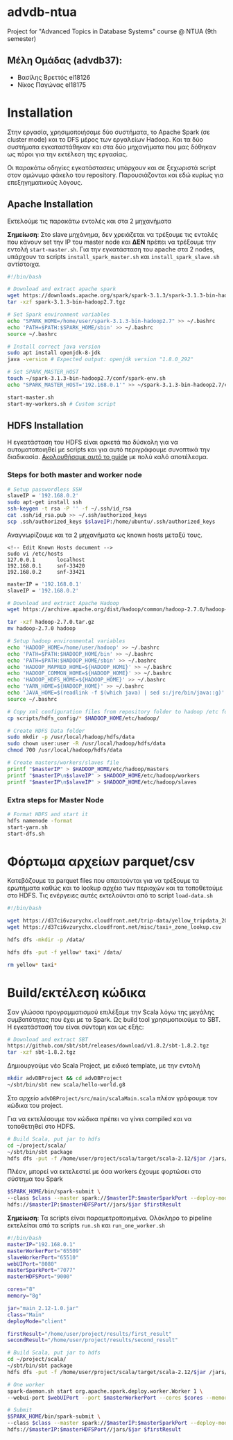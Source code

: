 # advdb-ntua
Project for "Advanced Topics in Database Systems" course @ NTUA (9th semester)

## Μέλη Ομάδας (advdb37):
 - Βασίλης Βρεττός el18126
 - Νίκος Παγώνας el18175

# Installation
Στην εργασία, χρησιμοποιήσαμε δύο συστήματα, το Apache Spark (σε cluster mode) και το DFS μέρος των εργαλείων Hadoop.
Και τα δύο συστήματα εγκαταστάθηκαν και στα δύο μηχανήματα που μας δόθηκαν ως πόροι για την εκτέλεση της εργασίας.

Οι παρακάτω οδηγίες εγκατάστασεις υπάρχουν και σε ξεχωριστά script στον ομώνυμο φάκελο του repository. Παρουσιάζονται και εδώ κυρίως για επεξηγηματικούς λόγους.

## Apache Installation
Εκτελούμε τις παρακάτω εντολές και στα 2 μηχανήματα

**Σημείωση**: Στο slave μηχάνημα, δεν χρειάζεται να τρέξουμε τις εντολές που κάνουν set την IP του master node και **ΔΕΝ** πρέπει να τρέξουμε την εντολή ```start-master.sh```. Για την εγκατάσταση του apache στα 2 nodes, υπάρχουν τα scripts ```install_spark_master.sh``` και ```install_spark_slave.sh``` αντίστοιχα.

```bash
#!/bin/bash

# Download and extract apache spark
wget https://downloads.apache.org/spark/spark-3.1.3/spark-3.1.3-bin-hadoop2.7.tgz
tar -xzf spark-3.1.3-bin-hadoop2.7.tgz

# Set Spark environment variables
echo "SPARK_HOME=/home/user/spark-3.1.3-bin-hadoop2.7" >> ~/.bashrc
echo 'PATH=$PATH:$SPARK_HOME/sbin' >> ~/.bashrc
source ~/.bashrc

# Install correct java version
sudo apt install openjdk-8-jdk
java -version # Expected output: openjdk version "1.8.0_292"

# Set SPARK_MASTER_HOST
touch ~/spark-3.1.3-bin-hadoop2.7/conf/spark-env.sh
echo "SPARK_MASTER_HOST='192.168.0.1'" >> ~/spark-3.1.3-bin-hadoop2.7/conf/spark-env.sh

start-master.sh
start-my-workers.sh # Custom script
```

## HDFS Installation
Η εγκατάσταση του HDFS είναι αρκετά πιο δύσκολη για να αυτοματοποιηθεί με scripts και για αυτό περιγράφουμε συνοπτικά την διαδικασία. [Ακολουθήσαμε αυτό το guide](https://sparkbyexamples.com/hadoop/apache-hadoop-installation/) με πολύ καλό αποτέλεσμα.

### Steps for both master and worker node
```bash
# Setup passwordless SSH
slaveIP = '192.168.0.2'
sudo apt-get install ssh
ssh-keygen -t rsa -P '' -f ~/.ssh/id_rsa
cat .ssh/id_rsa.pub >> ~/.ssh/authorized_keys
scp .ssh/authorized_keys $slaveIP:/home/ubuntu/.ssh/authorized_keys
```

Αναγνωρίζουμε και τα 2 μηχανήματα ως known hosts μεταξύ τους.

```console
<!-- Edit Known Hosts document -->
sudo vi /etc/hosts
127.0.0.1       localhost
192.168.0.1     snf-33420 
192.168.0.2     snf-33421
```

```bash
masterIP = '192.168.0.1'
slaveIP = '192.168.0.2'

# Download and extract Apache Hadoop
wget https://archive.apache.org/dist/hadoop/common/hadoop-2.7.0/hadoop-2.7.0.tar.gz

tar -xzf hadoop-2.7.0.tar.gz
mv hadoop-2.7.0 hadoop

# Setup hadoop environmental variables
echo 'HADOOP_HOME=/home/user/hadoop' >> ~/.bashrc
echo 'PATH=$PATH:$HADOOP_HOME/bin' >> ~/.bashrc
echo 'PATH=$PATH:$HADOOP_HOME/sbin' >> ~/.bashrc
echo 'HADOOP_MAPRED_HOME=${HADOOP_HOME}' >> ~/.bashrc
echo 'HADOOP_COMMON_HOME=${HADOOP_HOME}' >> ~/.bashrc
echo 'HADOOP_HDFS_HOME=${HADOOP_HOME}' >> ~/.bashrc
echo 'YARN_HOME=${HADOOP_HOME}' >> ~/.bashrc
echo 'JAVA_HOME=$(readlink -f $(which java) | sed s:/jre/bin/java::g)' >> ~/.bashrc
source ~/.bashrc

# Copy xml configuration files from repository folder to hadoop /etc folder
cp scripts/hdfs_config/* $HADOOP_HOME/etc/hadoop/

# Create HDFS Data folder
sudo mkdir -p /usr/local/hadoop/hdfs/data
sudo chown user:user -R /usr/local/hadoop/hdfs/data
chmod 700 /usr/local/hadoop/hdfs/data

# Create masters/workers/slaves file
printf "$masterIP" > $HADOOP_HOME/etc/hadoop/masters
printf "$masterIP\n$slaveIP" > $HADOOP_HOME/etc/hadoop/workers
printf "$masterIP\n$slaveIP" > $HADOOP_HOME/etc/hadoop/slaves
```

### Extra steps for Master Node
```bash
# Format HDFS and start it
hdfs namenode -format
start-yarn.sh
start-dfs.sh
```

# Φόρτωμα αρχείων parquet/csv
Κατεβάζουμε τα parquet files που απαιτούνται για να τρέξουμε τα ερωτήματα καθώς και το lookup αρχέιο των περιοχών και τα τοποθετούμε στο HDFS. Τις ενέργειες αυτές εκτελούνται από το script ```load-data.sh```

```bash
#!/bin/bash

wget https://d37ci6vzurychx.cloudfront.net/trip-data/yellow_tripdata_2022-{01,02,03,04,05,06}.parquet
wget https://d37ci6vzurychx.cloudfront.net/misc/taxi+_zone_lookup.csv

hdfs dfs -mkdir -p /data/

hdfs dfs -put -f yellow* taxi* /data/

rm yellow* taxi*
```
# Build/εκτέλεση κώδικα

Σαν γλώσσα προγραμματισμού επιλέξαμε την Scala λόγω της μεγάλης συμβατότητας που έχει με το Spark. Ως build tool χρησιμοποιούμε το SBT. Η εγκατάστασή του είναι σύντομη και ως εξής:

```bash
# Download and extract SBT
https://github.com/sbt/sbt/releases/download/v1.8.2/sbt-1.8.2.tgz
tar -xzf sbt-1.8.2.tgz
```

Δημιουργούμε νέο Scala Project, με ειδικό template, με την εντολή
```bash
mkdir advDBProject && cd advDBProject
~/sbt/bin/sbt new scala/hello-world.g8
```

Στο αρχείο ```advDBProject/src/main/scalaMain.scala``` πλέον γράφουμε τον κώδικα του project.

Για να εκτελέσουμε τον κώδικα πρέπει να γίνει compiled και να τοποθετηθεί στο HDFS.

```bash
# Build Scala, put jar to hdfs
cd ~/project/scala/ 
~/sbt/bin/sbt package
hdfs dfs -put -f /home/user/project/scala/target/scala-2.12/$jar /jars/$jar
```

Πλέον, μπορεί να εκτελεστεί με όσα workers έχουμε φορτώσει στο σύστημα του Spark

```bash
$SPARK_HOME/bin/spark-submit \
--class $class --master spark://$masterIP:$masterSparkPort --deploy-mode $deployMode \
hdfs://$masterIP:$masterHDFSPort//jars/$jar $firstResult
```

**Σημείωση**: Τα scripts είναι παραμετροποιημένα. Ολόκληρο το pipeline εκτελείται από τα scripts ```run.sh``` και ```run_one_worker.sh```


```bash
#!/bin/bash
masterIP="192.168.0.1"
masterWorkerPort="65509"
slaveWorkerPort="65510"
webUIPort="8080"
masterSparkPort="7077"
masterHDFSPort="9000"

cores="8"
memory="8g"

jar="main_2.12-1.0.jar"
class="Main"
deployMode="client"

firstResult="/home/user/project/results/first_result"
secondResult="/home/user/project/results/second_result"

# Build Scala, put jar to hdfs
cd ~/project/scala/ 
~/sbt/bin/sbt package
hdfs dfs -put -f /home/user/project/scala/target/scala-2.12/$jar /jars/$jar

# One worker
spark-daemon.sh start org.apache.spark.deploy.worker.Worker 1 \
--webui-port $webUIPort --port $masterWorkerPort --cores $cores --memory $memory spark://$masterIP:$masterSparkPort

# Submit
$SPARK_HOME/bin/spark-submit \
--class $class --master spark://$masterIP:$masterSparkPort --deploy-mode $deployMode \
hdfs://$masterIP:$masterHDFSPort//jars/$jar $firstResult
```